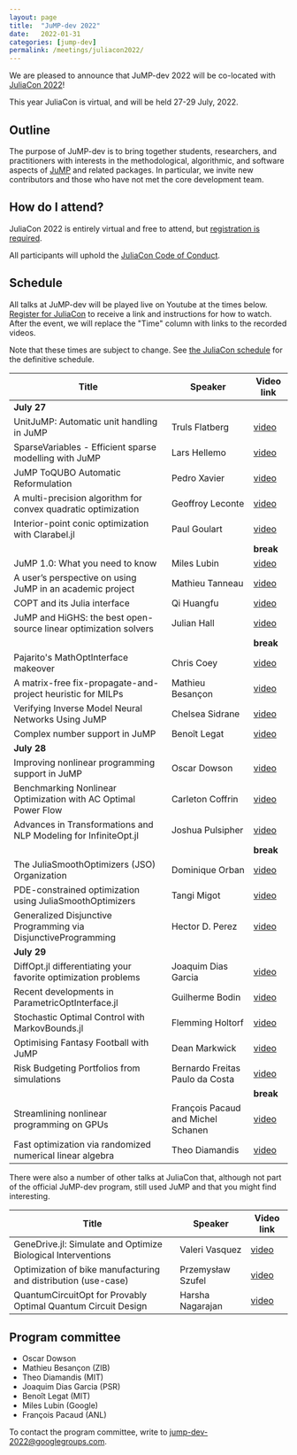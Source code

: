```yaml
---
layout: page
title:  "JuMP-dev 2022"
date:   2022-01-31
categories: [jump-dev]
permalink: /meetings/juliacon2022/
---
```


We are pleased to announce that JuMP-dev 2022 will be co-located with
[JuliaCon 2022](https://juliacon.org/2022)!

This year JuliaCon is virtual, and will be held 27-29 July, 2022.

## Outline

The purpose of JuMP-dev is to bring together students, researchers, and
practitioners with interests in the methodological, algorithmic, and software aspects of
[JuMP](https://github.com/jump-dev/JuMP.jl) and related packages. In particular,
we invite new contributors and those who have not met the core development team.

## How do I attend?

JuliaCon 2022 is entirely virtual and free to attend, but
[registration is required](https://juliacon.org/2022/tickets/).

All participants will uphold the [JuliaCon Code of Conduct](https://juliacon.org/2022/coc/).

## Schedule

All talks at JuMP-dev will be played live on Youtube at the times below.
[Register for JuliaCon](https://juliacon.org/2022/tickets/) to receive a link
and instructions for how to watch. After the event, we will replace the "Time"
column with links to the recorded videos.

Note that these times are subject to change. See [the JuliaCon schedule](https://live.juliacon.org/agenda)
for the definitive schedule.

| **Title**                                                 | **Speaker**        | **Video link** |
| --------------------------------------------------------- | ------------------ | -------------- |
| **July 27** |
| UnitJuMP: Automatic unit handling in JuMP	                | Truls Flatberg     | [video](https://www.youtube.com/watch?v=JQ6_LZfYRqg) |
| SparseVariables - Efficient sparse modelling with JuMP    | Lars Hellemo       | [video](https://www.youtube.com/watch?v=YuDvfZo9W5A) |
| JuMP ToQUBO Automatic Reformulation	                    | Pedro Xavier       | [video](https://www.youtube.com/watch?v=OTmzlTbqdNo) |
| A multi-precision algorithm for convex quadratic optimization	| Geoffroy Leconte | [video](https://www.youtube.com/watch?v=4xVOfMZwZMA) |
| Interior-point conic optimization with Clarabel.jl	    | Paul Goulart       | [video](https://www.youtube.com/watch?v=NSPhIbXk9n4) |
|                                                           |                    | **break** |
| JuMP 1.0: What you need to know	                        | Miles Lubin        | [video](https://www.youtube.com/watch?v=Fc5Z90k34I0) |
| A user’s perspective on using JuMP in an academic project	| Mathieu Tanneau    | [video](https://www.youtube.com/watch?v=61fnHmri7_Q) |
| COPT and its Julia interface	                            | Qi Huangfu         | [video](https://www.youtube.com/watch?v=iqiBXoJQVD8) |
| JuMP and HiGHS: the best open-source linear optimization solvers | Julian Hall | [video](https://www.youtube.com/watch?v=ChKdTqUzXdY) |
|                                                           |                    | **break** |
| Pajarito's MathOptInterface makeover	                    | Chris Coey         | [video](https://www.youtube.com/watch?v=QPVb3mlhnBY) |
| A matrix-free fix-propagate-and-project heuristic for MILPs | Mathieu Besançon | [video](https://www.youtube.com/watch?v=x3UeFdje6jM) |
| Verifying Inverse Model Neural Networks Using JuMP	    | Chelsea Sidrane    | [video](https://www.youtube.com/watch?v=vLYUY3pJGVU) |
| Complex number support in JuMP	                        | Benoît Legat       | [video](https://www.youtube.com/watch?v=qLuEwHDytgA) |
| **July 28** |
| Improving nonlinear programming support in JuMP	        | Oscar Dowson       | [video](https://www.youtube.com/watch?v=d_X3gj3Iz-k) |
| Benchmarking Nonlinear Optimization with AC Optimal Power Flow  | Carleton Coffrin | [video](https://www.youtube.com/watch?v=tvBNQcuU-hY) |
| Advances in Transformations and NLP Modeling for InfiniteOpt.jl |	Joshua Pulsipher | [video](https://www.youtube.com/watch?v=4DwpaqxAKwU) |
|                                                           |                    | **break** |
| The JuliaSmoothOptimizers (JSO) Organization	            | Dominique Orban    | [video](https://www.youtube.com/watch?v=p5Z5QGOUZhE) |
| PDE-constrained optimization using JuliaSmoothOptimizers	| Tangi Migot        | [video](https://www.youtube.com/watch?v=BvReBcMyujQ) |
| Generalized Disjunctive Programming via DisjunctiveProgramming | Hector D. Perez | [video](https://www.youtube.com/watch?v=AMIrgTTfUkI) |
| **July 29** |
| DiffOpt.jl differentiating your favorite optimization problems | Joaquim Dias Garcia | [video](https://www.youtube.com/watch?v=UdrpFLQnQ1M) |
| Recent developments in ParametricOptInterface.jl	        | Guilherme Bodin    | [video](https://www.youtube.com/watch?v=T5fyq7rP0_U) |
| Stochastic Optimal Control with MarkovBounds.jl	        | Flemming Holtorf   | [video](https://www.youtube.com/watch?v=h7ejuODspDY) |
| Optimising Fantasy Football with JuMP	                    | Dean Markwick      | [video](https://www.youtube.com/watch?v=IS-lziTqClE) |
| Risk Budgeting Portfolios from simulations | Bernardo Freitas Paulo da Costa   | [video](https://www.youtube.com/watch?v=lTAey5WFgYc) |
|                                                           |                    | **break** |
| Streamlining nonlinear programming on GPUs      | François Pacaud and Michel Schanen | [video](https://www.youtube.com/watch?v=97hqEglvq2U) |
| Fast optimization via randomized numerical linear algebra	| Theo Diamandis     | [video](https://www.youtube.com/watch?v=aVw-T7rgCDE) |

There were also a number of other talks at JuliaCon that, although not part of the official
JuMP-dev program, still used JuMP and that you might find interesting. 

| **Title**                                                 | **Speaker**        | **Video link** |
| --------------------------------------------------------- | ------------------ | -------------- |
| GeneDrive.jl: Simulate and Optimize Biological Interventions | Valeri Vasquez | [video](https://www.youtube.com/watch?v=p0tnGCUlG4U) |
| Optimization of bike manufacturing and distribution (use-case) | Przemysław Szufel | [video](https://www.youtube.com/watch?v=PuAnc4TzbE4) |
| QuantumCircuitOpt for Provably Optimal Quantum Circuit Design | Harsha Nagarajan | [video](https://www.youtube.com/watch?v=OeONXwD4JJY) |

## Program committee

 * Oscar Dowson
 * Mathieu Besançon (ZIB)
 * Theo Diamandis (MIT)
 * Joaquim Dias Garcia (PSR)
 * Benoît Legat (MIT)
 * Miles Lubin (Google)
 * François Pacaud (ANL)

To contact the program committee, write to [jump-dev-2022@googlegroups.com](mailto:jump-dev-2022@googlegroups.com).
